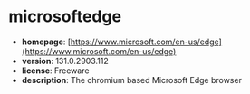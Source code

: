 # microsoftedge

- **homepage**: [https://www.microsoft.com/en-us/edge](https://www.microsoft.com/en-us/edge)
- **version**: 131.0.2903.112
- **license**: Freeware
- **description**: The chromium based Microsoft Edge browser

